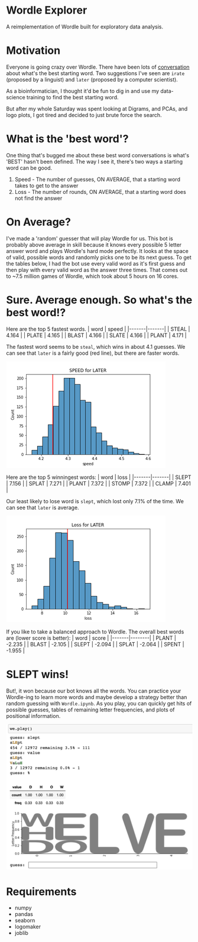 # Wordle Explorer

A reimplementation of Wordle built for exploratory data analysis.


# Motivation

Everyone is going crazy over Wordle. 
There have been lots of
[conversation](https://www.gamespot.com/articles/the-best-wordle-starting-word-has-been-figured-out-with-computer-science/1100-6500073/)
about what's the best starting word. Two suggestions I've seen are `irate` (proposed by a linguist) and `later` 
(proposed by a computer scientist).

As a bioinformatician, I thought it'd be fun to dig in and use my data-science training to find the best starting word.

But after my whole Saturday was spent looking at Digrams, and PCAs, and logo plots, I got tired and decided to just brute force the search.

# What is the 'best word'?
One thing that's bugged me about these best word conversations is what's 'BEST' hasn't been defined. The way I see it,
there's two ways a starting word can be good.

1. Speed - The number of guesses, ON AVERAGE, that a starting word takes to get to the answer
2. Loss - The number of rounds, ON AVERAGE, that a starting word does not find the answer

# On Average?
I've made a 'random' guesser that will play Wordle for us. This bot is probably above average in skill because it
knows every possible 5 letter answer word and plays Wordle's hard mode perfectly. It looks at the space of valid,
possible words and randomly picks one to be its next guess. To get the tables below, I had the bot use every valid word 
as it's first guess and then play with every valid word as the answer three times. That comes out to ~7.5 million games 
of Wordle, which took about 5 hours on 16 cores. 

# Sure. Average enough. So what's the best word!?

Here are the top 5 fastest words.
| word  | speed |
|-------|-------|
| STEAL | 4.164 |
| PLATE | 4.165 |
| BLAST | 4.166 |
| SLATE | 4.166 |
| PLANT | 4.171 |

The fastest word seems to be `steal`, which wins in about 4.1 guesses. 
We can see that `later` is a fairly good (red line), but there are faster words.

![](imgs/speed_later.png?raw=true)

Here are the top 5 winningest words:
| word  | loss  |
|-------|-------|
| SLEPT | 7.156 |
| SPLAT | 7.271 |
| PLANT | 7.372 |
| STOMP | 7.372 |
| CLAMP | 7.401 |

Our least likely to lose word is `slept`, which lost only 7.1% of the time. We can see that `later` is average.

![](imgs/loss_later.png?raw=true)

If you like to take a balanced approach to Wordle. The overall best words are (lower score is better):
| word  | score  |
|-------|--------|
| PLANT | -2.235 |
| BLAST | -2.105 |
| SLEPT | -2.094 |
| SPLAT | -2.064 |
| SPENT | -1.955 |

# SLEPT wins!

But!, it won because our bot knows all the words. You can practice your Wordle-ing to
learn more words and maybe develop a strategy better than random guessing with `Wordle.ipynb`. 
As you play, you can quickly get hits of possible guesses, tables of remaining letter frequencies, 
and plots of positional information. 

![](imgs/game.png?raw=true)

# Requirements

- numpy
- pandas
- seaborn
- logomaker
- joblib
